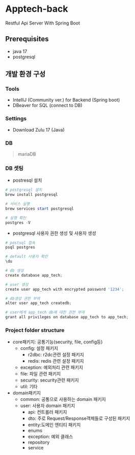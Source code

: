 # Apptech-back

Restful Api Server With Spring Boot

## Prerequisites

- java 17
- postgresql

## 개발 환경 구성

### Tools

- IntelliJ (Community ver.) for Backend (Spring boot)
- DBeaver for SQL (connect to DB)

### Settings

- Download Zulu 17 (Java)

### DB

> mariaDB

### DB 셋팅

- postresql 설치

```powershell
# postgresql 설치
brew install postgresql

# 서비스 실행
brew services start postgresql

# 실행 확인
postgres -V
```

- postgresql 사용자 권한 생성 및 사용자 생성

```powershell
# postsql 접속
psql postgres

# default 사용자 확인
\du

# db 생성
create database app_tech;

# user 생성
create user app_tech with encrypted password '1234';

# db생성 권한 부여
alter user app_tech createdb;

# user에게 app_tech db에 대한 권한 부여
grant all privileges on database app_tech to app_tech;
```

### **Project folder structure**

- core패키지: 공통기능(security, file, config등)
    - config: 설정 패키지
        - r2dbc: r2dc관련 설정 패키지
        - redis: redis 관련 설정 패키지
    - exception: 예외처리 관련 패키지
    - file: 파일 관련 패키지
    - security: security관련 패키지
    - util: 기타
- domain패키지
    - common: 공통으로 사용하는 domain 패키지
    - user: 사용자 domain 패키지
        - api: 컨트롤러 패키지
        - dto: 주로 Request/Response객체들로 구성된 패키지
        - entity:도메인 엔티티 패키지
        - enums
        - exception: 예외 클래스
        - repository
        - service